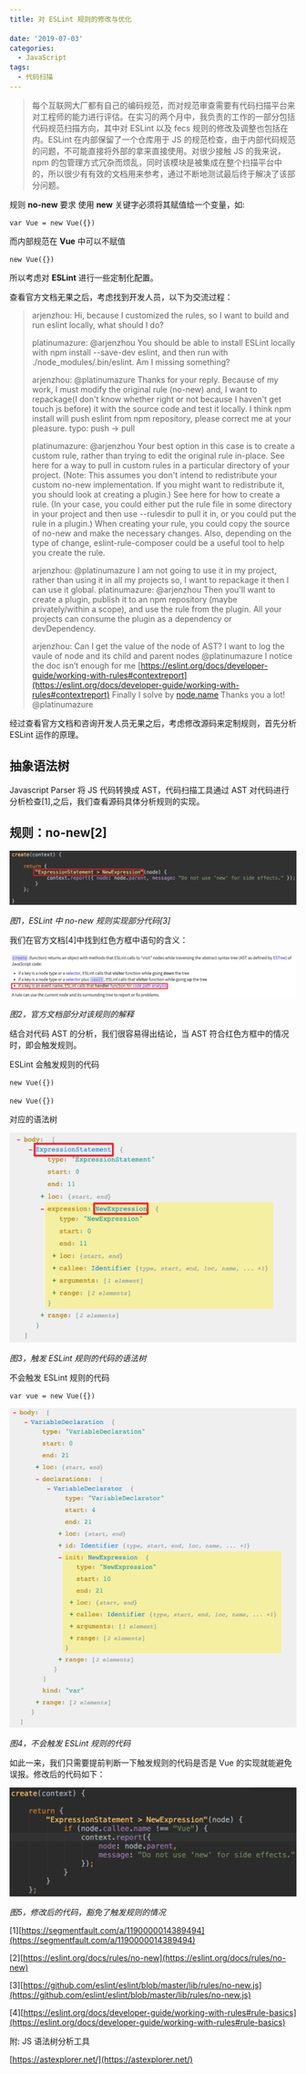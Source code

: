 ```yaml
---
title: 对 ESLint 规则的修改与优化

date: '2019-07-03'
categories:
  - JavaScript
tags:
  - 代码扫描
---
```


> 每个互联网大厂都有自己的编码规范，而对规范审查需要有代码扫描平台来对工程师的能力进行评估。在实习的两个月中，我负责的工作的一部分包括代码规范扫描方向，其中对 ESLint 以及 fecs 规则的修改及调整也包括在内。ESLint 在内部保留了一个仓库用于 JS 的规范检查，由于内部代码规范的问题，不可能直接将外部的拿来直接使用。对很少接触 JS 的我来说，npm 的包管理方式冗杂而烦乱，同时该模块是被集成在整个扫描平台中的，所以很少有有效的文档用来参考，通过不断地测试最后终于解决了该部分问题。

规则 **no-new** 要求 使用 **new** 关键字必须将其赋值给一个变量，如:

    var Vue = new Vue({})

而内部规范在 **Vue** 中可以不赋值

    new Vue({})

所以考虑对 **ESLint** 进行一些定制化配置。

查看官方文档无果之后，考虑找到开发人员，以下为交流过程：

> arjenzhou:
Hi, because I customized the rules, so I want to build and run eslint locally, what should I do?
>
> platinumazure:
@arjenzhou You should be able to install ESLint locally with npm install --save-dev eslint, and then run with ./node_modules/.bin/eslint. Am I missing something?
>
> arjenzhou:
@platinumazure
Thanks for your reply.
Because of my work, I must modify the original rule (no-new) and, I want to repackage(I don't know whether right or not because I haven't get touch js before) it with the source code and test it locally.
I think npm install will push eslint from npm repository, please correct me at your pleasure.
typo: push -> pull
>
> platinumazure:
@arjenzhou Your best option in this case is to create a custom rule, rather than trying to edit the original rule in-place.
See here for a way to pull in custom rules in a particular directory of your project. (Note: This assumes you don't intend to redistribute your custom no-new implementation. If you might want to redistribute it, you should look at creating a plugin.)
See here for how to create a rule. (In your case, you could either put the rule file in some directory in your project and then use --rulesdir to pull it in, or you could put the rule in a plugin.)
When creating your rule, you could copy the source of no-new and make the necessary changes.
Also, depending on the type of change, eslint-rule-composer could be a useful tool to help you create the rule.
>
> arjenzhou:
@platinumazure I am not going to use it in my project, rather than using it in all my projects so, I want to repackage it then I can use it global.
platinumazure:
@arjenzhou Then you'll want to create a plugin, publish it to an npm repository (maybe privately/within a scope), and use the rule from the plugin. All your projects can consume the plugin as a dependency or devDependency.
>
> arjenzhou:
Can I get the value of the node of AST?
I want to log the vaule of node and its child and parent nodes
@platinumazure
I notice the doc isn’t enough for me [https://eslint.org/docs/developer-guide/working-with-rules#contextreport](https://eslint.org/docs/developer-guide/working-with-rules#contextreport)
Finally I solve by [node.name](http://node.name/)
Thanks you a lot! @platinumazure

经过查看官方文档和咨询开发人员无果之后，考虑修改源码来定制规则，首先分析 ESLint 运作的原理。

## 抽象语法树

Javascript Parser 将 JS 代码转换成 AST，代码扫描工具通过 AST 对代码进行分析检查[1],之后，我们查看源码具体分析规则的实现。

## 规则：no-new[2]

![](../pic/20190703/Untitled-e2c002d7-01d4-413c-901e-d4084403438c.png)

*图1，ESLint 中 no-new 规则实现部分代码[3]*

我们在官方文档[4]中找到红色方框中语句的含义：

![](../pic/20190703/Untitled-99eae98f-2d7b-4c8d-87ff-9f29975d58a7.png)

*图2，官方文档部分对该规则的解释*

结合对代码 AST 的分析，我们很容易得出结论，当 AST 符合红色方框中的情况时，即会触发规则。

ESLint 会触发规则的代码

    new Vue({})

    new Vue({})

对应的语法树

![](../pic/20190703/Untitled-0d1787ae-9dc0-42e8-96d0-b4347fdcd9e7.png)

*图3，触发 ESLint 规则的代码的语法树*

不会触发 ESLint 规则的代码

    var vue = new Vue({})

![](../pic/20190703/Untitled-2b64e0ae-9f2e-462c-86a0-3953e04c7299.png)

*图4，不会触发 ESLint 规则的代码*

如此一来，我们只需要提前判断一下触发规则的代码是否是 Vue 的实现就能避免误报。修改后的代码如下：

![](../pic/20190703/Untitled-1382d5f8-30cd-4162-9fc8-37f1cf87faf9.png)

*图5，修改后的代码，豁免了触发规则的情况*

[1][https://segmentfault.com/a/1190000014389494](https://segmentfault.com/a/1190000014389494)

[2][https://eslint.org/docs/rules/no-new](https://eslint.org/docs/rules/no-new)

[3][https://github.com/eslint/eslint/blob/master/lib/rules/no-new.js](https://github.com/eslint/eslint/blob/master/lib/rules/no-new.js)

[4][https://eslint.org/docs/developer-guide/working-with-rules#rule-basics](https://eslint.org/docs/developer-guide/working-with-rules#rule-basics)

附: JS 语法树分析工具

[https://astexplorer.net/](https://astexplorer.net/)